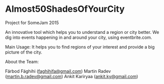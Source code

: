 # Almost50ShadesOfYourCity
Project for SomeJam 2015

An innovative tool which helps you to understand a region or city better. We dig into events happening in and around your city, using eventbrite.com. 

Main Usage:
It helps you to find regions of your interest and provide a big picture of the city. 


About the Team:

Färbod Fäghihi (faghihifa@gmail.com)
Martin Radev (martin.b.radev@gmail.com)
Ankit Kariryaa (ankit.ky@gmail.com)